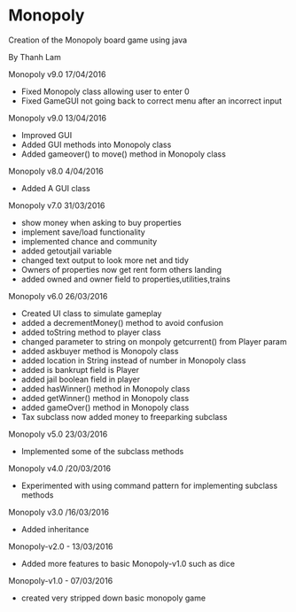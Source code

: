 # Monopoly
Creation of the Monopoly board game using java

By Thanh Lam

Monopoly v9.0 17/04/2016
- Fixed Monopoly class allowing user to enter 0
- Fixed GameGUI not going back to correct menu after an incorrect input

Monopoly v9.0 13/04/2016
- Improved GUI
- Added GUI methods into Monopoly class
- Added gameover() to move() method in Monopoly class

Monopoly v8.0 4/04/2016
- Added A GUI class

Monopoly v7.0 31/03/2016
- show money when asking to buy properties
- implement save/load functionality
- implemented chance and community
- added getoutjail variable
- changed text output to look more net and tidy
- Owners of properties now get rent form others landing
- added owned and owner field to properties,utilities,trains

Monopoly v6.0 26/03/2016
- Created UI class to simulate gameplay
- added a decrementMoney() method to avoid confusion
- added toString method to player class
- changed parameter to string on monpoly getcurrent() from Player param
- added askbuyer method is Monopoly class
- added location in String instead of number in Monopoly class
- added is bankrupt field is Player
- added jail boolean field in player
- added hasWinner() method in Monopoly class
- added getWinner() method in Monopoly class
- added gameOver() method in Monopoly class
- Tax subclass now added money to freeparking subclass

Monopoly v5.0 23/03/2016
- Implemented some of the subclass methods

Monopoly v4.0 /20/03/2016 
- Experimented with using command pattern for implementing subclass methods

Monopoly v3.0 /16/03/2016 
- Added inheritance

Monopoly-v2.0 - 13/03/2016
- Added more features to basic Monopoly-v1.0 such as dice

Monopoly-v1.0 - 07/03/2016
- created very stripped down basic monopoly game
